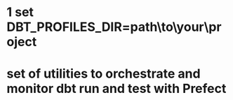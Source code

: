 # 1 set DBT_PROFILES_DIR=path\to\your\project

# set of utilities to orchestrate and monitor dbt run and test with Prefect
